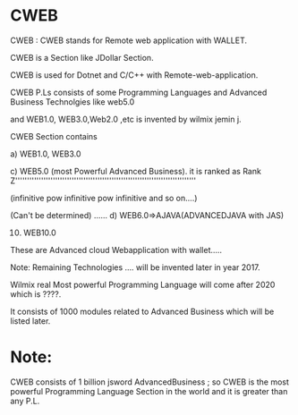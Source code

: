 # CWEB
CWEB  :  CWEB  stands  for   Remote web application with WALLET.  

CWEB  is   a   Section   like JDollar  Section.  

CWEB  is   used  for  Dotnet  and  C/C++ with  Remote-web-application.

CWEB P.Ls consists  of some Programming Languages  and  Advanced  Business  Technolgies  like  web5.0

and   WEB1.0, WEB3.0,Web2.0 ,etc  is invented   by  wilmix  jemin  j.

CWEB Section contains   


a) WEB1.0, WEB3.0




c) WEB5.0 (most Powerful Advanced Business).
it is ranked as Rank Z'''''''''''''''''''''''''''''''''''''''''''''''''''''''''''''''''''''''''''''

(infinitive  pow  infinitive pow infinitive  and  so on....)

(Can't be determined)
......
d) WEB6.0=>AJAVA(ADVANCEDJAVA with JAS)



10) WEB10.0

These  are Advanced  cloud  Webapplication with  wallet.....

Note: Remaining Technologies .... will  be  invented later  in  year  2017. 


Wilmix  real  Most  powerful  Programming Language will come  after   2020  which  is  ????.

It consists of 1000 modules related to Advanced Business which will be listed later.

Note:
======



CWEB consists of 1 billion jsword AdvancedBusiness ; so CWEB
is the most powerful Programming Language Section in the world and it is greater than any P.L.
